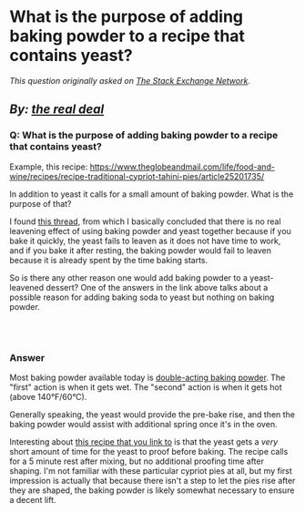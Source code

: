 # What is the purpose of adding baking powder to a recipe that contains yeast?

_This question originally asked on [The Stack Exchange Network](https://cooking.stackexchange.com/q/113979)._

_By: [the real deal](https://cooking.stackexchange.com/u/80467)_
<br>
--------------------------------------------
### Q: What is the purpose of adding baking powder to a recipe that contains yeast?
<p>Example, this recipe: <a href="https://www.theglobeandmail.com/life/food-and-wine/recipes/recipe-traditional-cypriot-tahini-pies/article25201735/" rel="nofollow noreferrer">https://www.theglobeandmail.com/life/food-and-wine/recipes/recipe-traditional-cypriot-tahini-pies/article25201735/</a></p>
<p>In addition to yeast it calls for a small amount of baking powder. What is the purpose of that?</p>
<p>I found <a href="https://cooking.stackexchange.com/questions/32291/why-are-there-no-recipes-combining-both-yeast-and-baking-powder">this thread</a>, from which I basically concluded that there is no real leavening effect of using baking powder and yeast together because if you bake it quickly, the yeast fails to leaven as it does not have time to work, and if you bake it after resting, the baking powder would fail to leaven because it is already spent by the time baking starts.</p>
<p>So is there any other reason one would add baking powder to a yeast-leavened dessert? One of the answers in the link above talks about a possible reason for adding baking soda to yeast but nothing on baking powder.</p>

<br><br>
### Answer 
<p>Most baking powder available today is <a href="https://bakerpedia.com/ingredients/double-acting-baking-powder/#:%7E:text=Although%20it%20is%20acidic%20by,warmed%20above%20140%20oF.&amp;text=In%20double%2Dacting%20formulas%2C%20the,by%20acid%20and%20alkaline%20reaction." rel="nofollow noreferrer">double-acting baking powder</a>. The &quot;first&quot; action is when it gets wet. The &quot;second&quot; action is when it gets hot (above 140°F/60°C).</p>
<p>Generally speaking, the yeast would provide the pre-bake rise, and then the baking powder would assist with additional spring once it's in the oven.</p>
<p>Interesting about <a href="https://www.theglobeandmail.com/life/food-and-wine/recipes/recipe-traditional-cypriot-tahini-pies/article25201735/" rel="nofollow noreferrer">this recipe that you link to</a> is that the yeast gets a <em>very</em> short amount of time for the yeast to proof before baking. The recipe calls for a 5 minute rest after mixing, but no additional proofing time after shaping. I'm not familiar with these particular cypriot pies at all, but my first impression is actually that because there isn't a step to let the pies rise after they are shaped, the baking powder is likely somewhat necessary to ensure a decent lift.</p>

